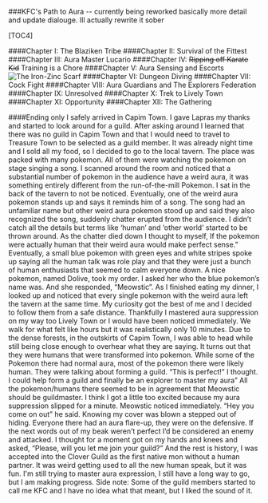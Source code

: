 ###KFC's Path to Aura -- currently being reworked basically more detail and update dialouge. Ill actually rewrite it sober

[TOC4]

####Chapter I: The Blaziken Tribe
####Chapter II: Survival of the Fittest 
####Chapter III: Aura Master Lucario
####Chapter IV: ~~Ripping off Karate Kid~~ Training is a Chore
####Chapter V: Aura Sensing and Escorts
![The Iron-Zinc Scarf](https://i.imgur.com/XniMoNJt.png)
####Chapter VI: Dungeon Diving
####Chapter VII: Cock Fight
####Chapter VIII: Aura Guardians and The Explorers Federation
####Chapter IX: Unresolved
####Chapter X: Trek to Lively Town
####Chapter XI: Opportunity
####Chapter XII: The Gathering


####Ending only
I safely arrived in Capim Town. I gave Lapras my thanks and started to look around for a guild. After asking around I learned that there was no guild in Capim Town and that I would need to travel to Treasure Town to be selected as a guild member. It was already night time and I sold all my food, so I decided to go to the local tavern. 
The place was packed with many pokemon. All of them were watching the pokemon on stage singing a song. I scanned around the room and noticed that a substantial number of pokemon in the audience have a weird aura, it was something entirely different from the run-of-the-mill Pokemon. I sat in the back of the tavern to not be noticed. Eventually, one of the weird aura pokemon stands up and says it reminds him of a song. The song had an unfamiliar name but other weird aura pokemon stood up and said they also recognized the song, suddenly chatter erupted from the audience. I didn’t catch all the details but terms like ‘human’ and ‘other world’ started to be thrown around. As the chatter died down I thought to myself, If the pokemon were actually human that their weird aura would make perfect sense.” Eventually, a small blue pokemon with green eyes and white stripes spoke up saying all the human talk was role play and that they were just a bunch of human enthusiasts that seemed to calm everyone down. A nice pokemon, named Dolive, took my order. I asked her who the blue pokemon’s name was. And she responded, “Meowstic”. 
As I finished eating my dinner, I looked up and noticed that every single pokemon with the weird aura left the tavern at the same time. My curiosity got the best of me and I decided to follow them from a safe distance. Thankfully I mastered aura suppression on my way too Lively Town or I would have been noticed immediately. We walk for what felt like hours but it was realistically only 10 minutes. Due to the dense forests, in the outskirts of Capim Town, I was able to head while still being close enough to overhear what they are saying. It turns out that they were humans that were transformed into pokemon. While some of the Pokemon there had normal aura, most of the pokemon there were likely human. They were talking about forming a guild. “This is perfect!” I thought. I could help form a guild and finally be an explorer to master my aura” All the pokemon/humans there seemed to be in agreement that Meowstic should be guildmaster. I think I got a little too excited because my aura suppression slipped for a minute. Meowstic noticed immediately. 
“Hey you come on out” he said.
Knowing my cover was blown a stepped out of hiding. Everyone there had an aura flare-up, they were on the defensive. If the next words out of my beak weren’t perfect I’d be considered an enemy and attacked. I thought for a moment got on my hands and knees and asked, “Please, will you let me join your guild?” And the rest is history, I was accepted into the Clover Guild as the first native mon without a human partner. It was weird getting used to all the new human speak, but it was fun. I'm still trying to master aura expression, I still have a long way to go, but I am making progress. Side note: Some of the guild members started to call me KFC and I have no idea what that meant, but I liked the sound of it.